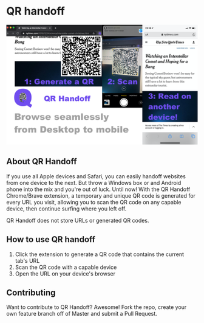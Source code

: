 # QR handoff

![QR How-to](https://github.com/PositiveControl/qr_handoff/blob/master/images/handoff-usage.png)

## About QR Handoff
If you use all Apple devices and Safari, you can easily handoff websites from one device to the next.  But throw a Windows box or and Android phone into the mix and you're out of luck.  Until now!  With the QR Handoff Chrome/Brave extension, a temporary and unique QR code is generated for every URL you visit, allowing you to scan the QR code on any capable device, then continue surfing where you left off.  

QR Handoff does not store URLs or generated QR codes.

## How to use QR handoff
1. Click the extension to generate a QR code that contains the current tab's URL
2. Scan the QR code with a capable device
3. Open the URL on your device's browser

## Contributing
Want to contribute to QR Handoff?  Awesome!  Fork the repo, create your own feature branch off of Master and submit a Pull Request.
